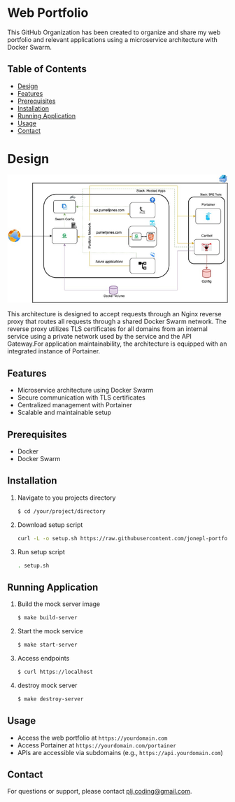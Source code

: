 # Web Portfolio

This GitHub Organization has been created to organize and share my web portfolio and relevant applications using a microservice architecture with Docker Swarm.

## Table of Contents
- [Design](#design)
- [Features](#features)
- [Prerequisites](#prerequisites)
- [Installation](#installation)
- [Running Application](#running-application)
- [Usage](#usage)
- [Contact](#contact)

# Design

![t](./imgs/Hosted-App-Overall-App.jpg)

This architecture is designed to accept requests through an Nginx reverse proxy that routes all requests through a shared Docker Swarm network. The reverse proxy utilizes TLS certificates for all domains from an internal service using a private network used by the service and the API Gateway.For application maintainability, the architecture is equipped with an integrated instance of Portainer.

## Features
- Microservice architecture using Docker Swarm
- Secure communication with TLS certificates
- Centralized management with Portainer
- Scalable and maintainable setup

## Prerequisites
- Docker
- Docker Swarm

## Installation
1. Navigate to you projects directory
    ```bash
    $ cd /your/project/directory
    ```

2. Download setup script
    ```bash
    curl -L -o setup.sh https://raw.githubusercontent.com/jonepl-portfolio/.github/main/shared-files/setup.sh
    ```

3. Run setup script
    ```bash
    . setup.sh
    ```

## Running Application
1. Build the mock server image
    ```bash
    $ make build-server
    ```
2. Start the mock service
    ```bash
    $ make start-server
    ```
3. Access endpoints
    ```bash
    $ curl https://localhost
    ```
4. destroy mock server
    ```bash
    $ make destroy-server
    ```

## Usage
- Access the web portfolio at `https://yourdomain.com`
- Access Portainer at `https://yourdomain.com/portainer`
- APIs are accessible via subdomains (e.g., `https://api.yourdomain.com`)

## Contact
For questions or support, please contact [plj.coding@gmail.com](mailto:plj.coding@gmail).